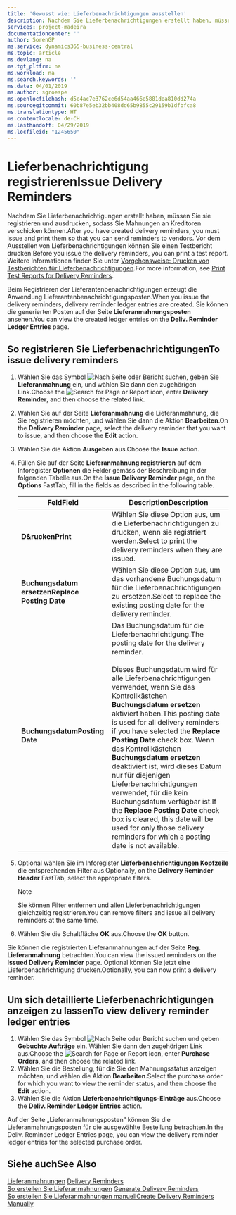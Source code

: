 ```yaml
---
title: 'Gewusst wie: Lieferbenachrichtigungen ausstellen'
description: Nachdem Sie Lieferbenachrichtigungen erstellt haben, müssen Sie sie registrieren und ausdrucken, sodass Sie Mahnungen an Kreditoren verschicken können. Vor dem Ausstellen von Lieferbenachrichtigungen können Sie einen Testbericht drucken.
services: project-madeira
documentationcenter: ''
author: SorenGP
ms.service: dynamics365-business-central
ms.topic: article
ms.devlang: na
ms.tgt_pltfrm: na
ms.workload: na
ms.search.keywords: ''
ms.date: 04/01/2019
ms.author: sgroespe
ms.openlocfilehash: d5e4ac7e3762ce6d54aa466e5881dea810dd274a
ms.sourcegitcommit: 60b87e5eb32bb408dd65b9855c29159b1dfbfca8
ms.translationtype: HT
ms.contentlocale: de-CH
ms.lasthandoff: 04/29/2019
ms.locfileid: "1245650"
---
```

# <a name="issue-delivery-reminders"></a><span data-ttu-id="fcdf5-104">Lieferbenachrichtigung registrieren</span><span class="sxs-lookup"><span data-stu-id="fcdf5-104">Issue Delivery Reminders</span></span>
<span data-ttu-id="fcdf5-105">Nachdem Sie Lieferbenachrichtigungen erstellt haben, müssen Sie sie registrieren und ausdrucken, sodass Sie Mahnungen an Kreditoren verschicken können.</span><span class="sxs-lookup"><span data-stu-id="fcdf5-105">After you have created delivery reminders, you must issue and print them so that you can send reminders to vendors.</span></span> <span data-ttu-id="fcdf5-106">Vor dem Ausstellen von Lieferbenachrichtigungen können Sie einen Testbericht drucken.</span><span class="sxs-lookup"><span data-stu-id="fcdf5-106">Before you issue the delivery reminders, you can print a test report.</span></span> <span data-ttu-id="fcdf5-107">Weitere Informationen finden Sie unter [Vorgehensweise: Drucken von Testberichten für  Lieferbenachrichtigungen](how-to-print-test-reports-for-delivery-reminders.md).</span><span class="sxs-lookup"><span data-stu-id="fcdf5-107">For more information, see [Print Test Reports for Delivery Reminders](how-to-print-test-reports-for-delivery-reminders.md).</span></span>  

<span data-ttu-id="fcdf5-108">Beim Registrieren der Lieferantenbenachrichtigungen erzeugt die Anwendung Lieferantenbenachrichtigungsposten.</span><span class="sxs-lookup"><span data-stu-id="fcdf5-108">When you issue the delivery reminders, delivery reminder ledger entries are created.</span></span> <span data-ttu-id="fcdf5-109">Sie können die generierten Posten auf der Seite **Lieferanmahnungsposten** ansehen.</span><span class="sxs-lookup"><span data-stu-id="fcdf5-109">You can view the created ledger entries on the **Deliv. Reminder Ledger Entries** page.</span></span>  

## <a name="to-issue-delivery-reminders"></a><span data-ttu-id="fcdf5-110">So registrieren Sie Lieferbenachrichtigungen</span><span class="sxs-lookup"><span data-stu-id="fcdf5-110">To issue delivery reminders</span></span>  

1.  <span data-ttu-id="fcdf5-111">Wählen Sie das Symbol ![Nach Seite oder Bericht suchen](../../media/ui-search/search_small.png "Nach Seite oder Bericht suchen"), geben Sie **Lieferanmahnung** ein, und wählen Sie dann den zugehörigen Link.</span><span class="sxs-lookup"><span data-stu-id="fcdf5-111">Choose the ![Search for Page or Report](../../media/ui-search/search_small.png "Search for Page or Report icon") icon, enter **Delivery Reminder**, and then choose the related link.</span></span>  
2.  <span data-ttu-id="fcdf5-112">Wählen Sie auf der Seite **Lieferanmahnung** die Lieferanmahnung, die Sie registrieren möchten, und wählen Sie dann die Aktion **Bearbeiten**.</span><span class="sxs-lookup"><span data-stu-id="fcdf5-112">On the **Delivery Reminder** page, select the delivery reminder that you want to issue, and then choose the **Edit** action.</span></span>  
3.  <span data-ttu-id="fcdf5-113">Wählen Sie die Aktion **Ausgeben** aus.</span><span class="sxs-lookup"><span data-stu-id="fcdf5-113">Choose the **Issue** action.</span></span>  
4.  <span data-ttu-id="fcdf5-114">Füllen Sie auf der Seite **Lieferanmahnung registrieren** auf dem Inforegister **Optionen** die Felder gemäss der Beschreibung in der folgenden Tabelle aus.</span><span class="sxs-lookup"><span data-stu-id="fcdf5-114">On the **Issue Delivery Reminder** page, on the **Options** FastTab, fill in the fields as described in the following table.</span></span>  

    |<span data-ttu-id="fcdf5-115">Feld</span><span class="sxs-lookup"><span data-stu-id="fcdf5-115">Field</span></span>|<span data-ttu-id="fcdf5-116">Description</span><span class="sxs-lookup"><span data-stu-id="fcdf5-116">Description</span></span>|  
    |---------------------------------|---------------------------------------|  
    |<span data-ttu-id="fcdf5-117">**D&rucken**</span><span class="sxs-lookup"><span data-stu-id="fcdf5-117">**Print**</span></span>|<span data-ttu-id="fcdf5-118">Wählen Sie diese Option aus, um die Lieferbenachrichtigungen zu drucken, wenn sie registriert werden.</span><span class="sxs-lookup"><span data-stu-id="fcdf5-118">Select to print the delivery reminders when they are issued.</span></span>|  
    |<span data-ttu-id="fcdf5-119">**Buchungsdatum ersetzen**</span><span class="sxs-lookup"><span data-stu-id="fcdf5-119">**Replace Posting Date**</span></span>|<span data-ttu-id="fcdf5-120">Wählen Sie diese Option aus, um das vorhandene Buchungsdatum für die Lieferbenachrichtigungen zu ersetzen.</span><span class="sxs-lookup"><span data-stu-id="fcdf5-120">Select to replace the existing posting date for the delivery reminder.</span></span>|  
    |<span data-ttu-id="fcdf5-121">**Buchungsdatum**</span><span class="sxs-lookup"><span data-stu-id="fcdf5-121">**Posting Date**</span></span>|<span data-ttu-id="fcdf5-122">Das Buchungsdatum für die Lieferbenachrichtigung.</span><span class="sxs-lookup"><span data-stu-id="fcdf5-122">The posting date for the delivery reminder.</span></span><br /><br /> <span data-ttu-id="fcdf5-123">Dieses Buchungsdatum wird für alle Lieferbenachrichtigungen verwendet, wenn Sie das Kontrollkästchen **Buchungsdatum ersetzen** aktiviert haben.</span><span class="sxs-lookup"><span data-stu-id="fcdf5-123">This posting date is used for all delivery reminders if you have selected the **Replace Posting Date** check box.</span></span> <span data-ttu-id="fcdf5-124">Wenn das Kontrollkästchen **Buchungsdatum ersetzen** deaktiviert ist, wird dieses Datum nur für diejenigen Lieferbenachrichtigungen verwendet, für die kein Buchungsdatum verfügbar ist.</span><span class="sxs-lookup"><span data-stu-id="fcdf5-124">If the **Replace Posting Date** check box is cleared, this date will be used for only those delivery reminders for which a posting date is not available.</span></span>|  

5.  <span data-ttu-id="fcdf5-125">Optional wählen Sie im Inforegister **Lieferbenachrichtigungen Kopfzeile** die entsprechenden Filter aus.</span><span class="sxs-lookup"><span data-stu-id="fcdf5-125">Optionally, on the **Delivery Reminder Header** FastTab, select the appropriate filters.</span></span>  

    > [!NOTE]  
    >  <span data-ttu-id="fcdf5-126">Sie können Filter entfernen und allen Lieferbenachrichtigungen gleichzeitig registrieren.</span><span class="sxs-lookup"><span data-stu-id="fcdf5-126">You can remove filters and issue all delivery reminders at the same time.</span></span>  

6.  <span data-ttu-id="fcdf5-127">Wählen Sie die Schaltfläche **OK** aus.</span><span class="sxs-lookup"><span data-stu-id="fcdf5-127">Choose the **OK** button.</span></span>  

<span data-ttu-id="fcdf5-128">Sie können die registrierten Lieferanmahnungen auf der Seite **Reg. Lieferanmahnung** betrachten.</span><span class="sxs-lookup"><span data-stu-id="fcdf5-128">You can view the issued reminders on the **Issued Delivery Reminder** page.</span></span> <span data-ttu-id="fcdf5-129">Optional können Sie jetzt eine Lieferbenachrichtigung drucken.</span><span class="sxs-lookup"><span data-stu-id="fcdf5-129">Optionally, you can now print a delivery reminder.</span></span>  

## <a name="to-view-delivery-reminder-ledger-entries"></a><span data-ttu-id="fcdf5-130">Um sich detaillierte Lieferbenachrichtigungen anzeigen zu lassen</span><span class="sxs-lookup"><span data-stu-id="fcdf5-130">To view delivery reminder ledger entries</span></span>  

1.  <span data-ttu-id="fcdf5-131">Wählen Sie das Symbol ![Nach Seite oder Bericht suchen](../../media/ui-search/search_small.png "Nach Seite oder Bericht suchen") und geben **Gebuchte Aufträge** ein. Wählen Sie dann den zugehörigen Link aus.</span><span class="sxs-lookup"><span data-stu-id="fcdf5-131">Choose the ![Search for Page or Report](../../media/ui-search/search_small.png "Search for Page or Report icon") icon, enter **Purchase Orders**, and then choose the related link.</span></span>  
2.  <span data-ttu-id="fcdf5-132">Wählen Sie die Bestellung, für die Sie den Mahnungsstatus anzeigen möchten, und wählen die Aktion **Bearbeiten**.</span><span class="sxs-lookup"><span data-stu-id="fcdf5-132">Select the purchase order for which you want to view the reminder status, and then choose the **Edit** action.</span></span>  
3.  <span data-ttu-id="fcdf5-133">Wählen Sie die Aktion **Lieferbenachrichtigungs-Einträge** aus.</span><span class="sxs-lookup"><span data-stu-id="fcdf5-133">Choose the **Deliv. Reminder Ledger Entries** action.</span></span>  

<span data-ttu-id="fcdf5-134">Auf der Seite „Lieferanmahnungsposten” können Sie die Lieferanmahnungsposten für die ausgewählte Bestellung betrachten.</span><span class="sxs-lookup"><span data-stu-id="fcdf5-134">In the Deliv. Reminder Ledger Entries page, you can view the delivery reminder ledger entries for the selected purchase order.</span></span>  

## <a name="see-also"></a><span data-ttu-id="fcdf5-135">Siehe auch</span><span class="sxs-lookup"><span data-stu-id="fcdf5-135">See Also</span></span>  
 <span data-ttu-id="fcdf5-136">[Lieferanmahnungen](delivery-reminders.md) </span><span class="sxs-lookup"><span data-stu-id="fcdf5-136">[Delivery Reminders](delivery-reminders.md) </span></span>  
 <span data-ttu-id="fcdf5-137">[So erstellen Sie Lieferanmahnungen](how-to-generate-delivery-reminders.md) </span><span class="sxs-lookup"><span data-stu-id="fcdf5-137">[Generate Delivery Reminders](how-to-generate-delivery-reminders.md) </span></span>  
 [<span data-ttu-id="fcdf5-138">So erstellen Sie Lieferanmahnungen manuell</span><span class="sxs-lookup"><span data-stu-id="fcdf5-138">Create Delivery Reminders Manually</span></span>](how-to-create-delivery-reminders-manually.md)

